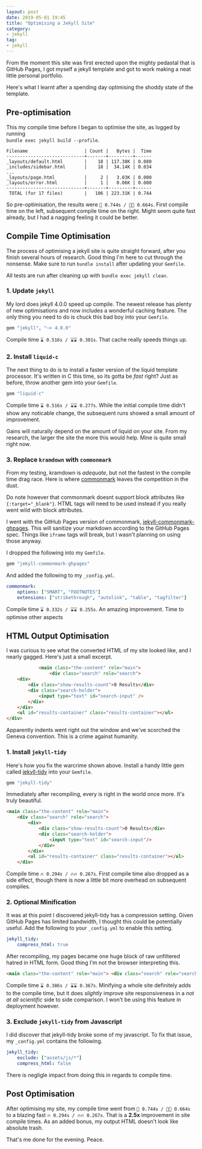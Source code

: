 ```yaml
---
layout: post
date: 2019-05-01 19:45
title: "Optimising a Jekyll Site"
category: 
- jekyll
tag:
- jekyll
---
```


From the moment this site was first erected upon the mighty pedastal that is GitHub Pages, I got myself a jekyll template and got to work making a neat little personal portfolio. 

Here's what I learnt after a spending day optimising the shoddy state of the template.

<!--more-->

## Pre-optimisation

This my compile time before I began to optimise the site, as logged by running  
`bundle exec jekyll build --profile`.

```text
Filename                     | Count |   Bytes |  Time
-----------------------------+-------+---------+------
_layouts/default.html        |    18 | 117.38K | 0.080
_includes/sidebar.html       |    18 |  34.14K | 0.034
...
_layouts/page.html           |     2 |   3.03K | 0.000
_layouts/error.html          |     1 |   0.06K | 0.000
-----------------------------+-------+---------+------
 TOTAL (for 17 files)        |   106 | 223.31K | 0.744
```


So pre-optimisation, the results were `🐌 0.744s / 🐌🐌 0.664s`. First compile time on the left, subsequent compile time on the right. Might seem quite fast already, but I had a nagging feeling it could be better. 

## Compile Time Optimisation
The process of optimising a jekyll site is quite straight forward, after you finish several hours of research. Good thing I'm here to cut through the nonsense. Make sure to run `bundle install` after updating your `Gemfile`.

All tests are run after cleaning up with `bundle exec jekyll clean`.

### 1. Update `jekyll`
My lord does jekyll 4.0.0 speed up compile. The newest release has plenty of new optimisations and now includes a wonderful caching feature. The only thing you need to do is chuck this bad boy into your `Gemfile`.

```rb
gem "jekyll", "~> 4.0.0"
```

Compile time `⌛ 0.516s / ⌛⌛ 0.301s`. That cache really speeds things up. 

### 2. Install `liquid-c`
The next thing to do is to install a faster version of the liquid template processor. It's written in C this time, so its gotta be _fast_ right? Just as before, throw another gem into your `Gemfile`.

```rb
gem "liquid-c"
```

Compile time `⌛ 0.516s / ⌛⌛ 0.277s`. While the initial compile time didn't show any noticable change, the subsequent runs showed a small amount of improvement. 

Gains will naturally depend on the amount of liquid on your site. From my research, the larger the site the more this would help. Mine is quite small right now.


### 3. Replace `kramdown` with `commonmark`
From my testing, kramdown is _adequate_, but not the fastest in the compile time drag race. Here is where [commonmark](https://github.com/jekyll/jekyll-commonmark) leaves the competition in the dust.

Do note however that commonmark doesnt support block attributes like `{:target="_blank"}`. HTML tags will need to be used instead if you really went wild with block attributes. 

I went with the GitHub Pages version of commonmark, [jekyll-commonmark-ghpages](https://github.com/github/jekyll-commonmark-ghpages). This will sanitize your markdown according to the GitHub Pages spec. Things like `iframe` tags will break, but I wasn't planning on using those anyway. 

I dropped the following into my `Gemfile`.

```rb
gem "jekyll-commonmark-ghpages"
```

And added the following to my `_config.yml`.
```yml
commonmark:
    options: ["SMART", "FOOTNOTES"]
    extensions: ["strikethrough", "autolink", "table", "tagfilter"]
```

Compile time `⌛ 0.332s / ⌛⌛ 0.255s`. An amazing improvement. Time to optimise other aspects


## HTML Output Optimisation
I was curious to see what the converted HTML of my site looked like, and I nearly gagged. Here's just a small excerpt.

```html
            <main class="the-content" role="main">
                <div class="search" role="search">
    <div>
        <div class="show-results-count">0 Results</div>
        <div class="search-holder">
            <input type="text" id="search-input" />
        </div>
    </div>
    <ul id="results-container" class="results-container"></ul>
</div>
```

Apparently indents went right out the window and we've scorched the Geneva convention. This is a crime against humanity. 

### 1. Install `jekyll-tidy`
Here's how you fix the warcrime shown above. Install a handy little gem called [jekyll-tidy](https://github.com/apsislabs/jekyll-tidy) into your `Gemfile`.

```rb
gem "jekyll-tidy"
```

Immediately after recompiling, every is right in the world once more. It's truly beautiful. 

```html
<main class="the-content" role="main">
    <div class="search" role="search">
        <div>
            <div class="show-results-count">0 Results</div>
            <div class="search-holder">
                <input type="text" id="search-input"/>
            </div>
        </div>
        <ul id="results-container" class="results-container"></ul>
    </div>
```

Compile time `🔥 0.294s / 🔥🔥 0.267s`. First compile time also dropped as a side effect, though there is now a little bit more overhead on subsequent compiles. 


### 2. Optional Minification
It was at this point I discovered jekyll-tidy has a compression setting. Given GitHub Pages has limited bandwidth, I thought this could be potentially useful. Add the following to your `_config.yml` to enable this setting.

```yml
jekyll_tidy:
    compress_html: true
```

After recompiling, my pages became one huge block of raw unfiltered hatred in HTML form. Good thing I'm not the browser interpreting this.

```html
<main class="the-content" role="main"> <div class="search" role="search"> <div> <div class="show-results-count">0 Results</div> <div class="search-holder"> <input type="text" id="search-input"/> </div> </div> <ul id="results-container" class="results-container"></ul> </div>
```

Compile time `⌛ 0.386s / ⌛⌛ 0.367s`. Minifying a whole site definitely adds to the compile time, but it does _slightly_ improve site responsiveness in a _not at all scientific_ side to side comparison. I won't be using this feature in deployment however. 


### 3. Exclude `jekyll-tidy` from Javascript

I did discover that jekyll-tidy broke some of my javascript. To fix that issue, my `_config.yml` contains the following.
```yml
jekyll_tidy:
    exclude: ["assets/js/*"]
    compress_html: false
```

There is negligle impact from doing this in regards to compile time.

## Post Optimisation
After optimising my site, my compile time went from `🐌 0.744s / 🐌🐌 0.664s` to a blazing fast `🔥 0.294s / 🔥🔥 0.267s`. That is a **2.5x** improvement in site compile times. As an added bonus, my output HTML doesn't look like absolute trash. 

That's me done for the evening. Peace.
